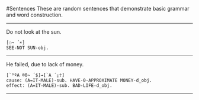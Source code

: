 #Sentences
These are random sentences that demonstrate basic grammar and word construction.

---
Do not look at the sun.
```
[⚆¬ ´☀]
SEE-NOT SUN-obj.
```
---
He failed, due to lack of money.
```
[`³ºA ®0~ ´$]→[`A ´¡☥]
cause: (A=IT-MALE)-sub. HAVE-0-APPROXIMATE MONEY-d_obj.
effect: (A=IT-MALE)-sub. BAD-LIFE-d_obj.
```
---
